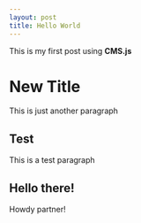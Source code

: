 ```yaml
---
layout: post
title: Hello World
---
```


This is my first post using **CMS.js**

New Title
=========

This is just another paragraph

Test
----
This is a test paragraph

Hello there!
------------
Howdy partner!
